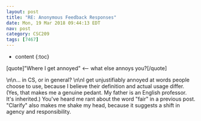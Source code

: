 ```yaml
---
layout: post
title: "RE: Anonymous Feedback Responses"
date: Mon, 19 Mar 2018 09:44:13 EDT
nav: post
category: CSC209
tags: [7467]
---
```


* content
{:toc}

[quote]"Where I get annoyed" <-- what else annoys you?[/quote]
<!-- more -->
<p>\n\n... in CS, or in general?  \n\nI get unjustifiably annoyed at words people choose to use, because I believe their definition and actual usage differ. (Yes, that makes me a genuine pedant. My father is an English professor. It's inherited.) You've heard me rant about the word "fair" in a previous post. "Clarify" also makes me shake my head, because it suggests a shift in agency and responsibility.</p>
